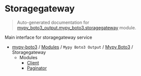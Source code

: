 # Storagegateway

> Auto-generated documentation for [mypy_boto3_output.mypy_boto3.storagegateway](https://github.com/vemel/mypy_boto3/blob/master/mypy_boto3_output/mypy_boto3/storagegateway/__init__.py) module.

Main interface for storagegateway service

- [mypy-boto3](../../../README.md#mypy_boto3) / [Modules](../../../MODULES.md#mypy-boto3-modules) / `Mypy Boto3 Output` / [Mypy Boto3](../index.md#mypy-boto3) / Storagegateway
    - Modules
        - [Client](client.md#client)
        - [Paginator](paginator.md#paginator)
